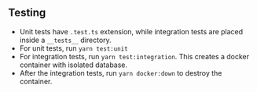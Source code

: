 ## Testing
* Unit tests have `.test.ts` extension, while integration tests are placed inside a `__tests__` directory.
* For unit tests, run `yarn test:unit`
* For integration tests, run `yarn test:integration`. This creates a docker container with isolated database.
* After the integration tests, run `yarn docker:down` to destroy the container.
